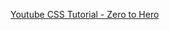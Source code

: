 
[Youtube CSS Tutorial - Zero to Hero](https://www.youtube.com/watch?v=1Rs2ND1ryYc&ab_channel=freeCodeCamp.org)   












